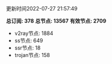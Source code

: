 更新时间2022-07-27 21:57:49

**总订阅: 378**
**总节点: 13567**
**有效节点: 2709**
- v2ray节点: 1884
- ss节点: 649
- ssr节点: 18
- trojan节点: 158
